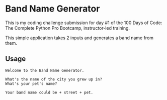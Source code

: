 # Band Name Generator

This is my coding challenge submission for day #1 of the 100 Days of Code: The Complete Python Pro Bootcamp, instructor-led training.

This simple application takes 2 inputs and generates a band name from them. 

## Usage

```
Welcome to the Band Name Generator.

What's the name of the city you grew up in?
What's your pet's name?

Your band name could be + street + pet.
```
